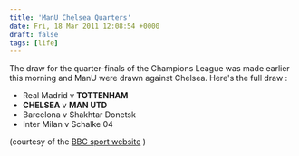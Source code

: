 ```yaml
---
title: 'ManU Chelsea Quarters'
date: Fri, 18 Mar 2011 12:08:54 +0000
draft: false
tags: [life]
---
```


The draw for the quarter-finals of the Champions League was made earlier this morning and ManU were drawn against Chelsea. Here's the full draw :

*   Real Madrid v **TOTTENHAM**
*   **CHELSEA** v **MAN UTD**
*   Barcelona v Shakhtar Donetsk
*   Inter Milan v Schalke 04

(courtesy of the [BBC sport website](http://news.bbc.co.uk/sport1/hi/football/9428748.stm "Champions League Quarter-final Draw") )